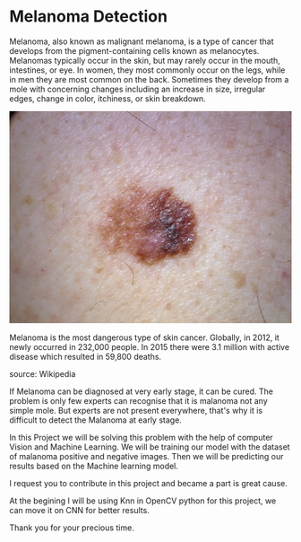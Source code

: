 # Melanoma Detection
Melanoma, also known as malignant melanoma, is a type of cancer that develops from the pigment-containing cells known as melanocytes. Melanomas typically occur in the skin, but may rarely occur in the mouth, intestines, or eye. In women, they most commonly occur on the legs, while in men they are most common on the back. Sometimes they develop from a mole with concerning changes including an increase in size, irregular edges, change in color, itchiness, or skin breakdown.

![alt text](https://github.com/sudhir0112/Melanoma-Detection/blob/master/input/melanoma.JPG)

Melanoma is the most dangerous type of skin cancer. Globally, in 2012, it newly occurred in 232,000 people. In 2015 there were 3.1 million with active disease which resulted in 59,800 deaths.

source: Wikipedia 

If Melanoma can be diagnosed at very early stage, it can be cured. The problem is only few experts can recognise that it is malanoma not any simple mole. But experts are not present everywhere, that's why it is difficult to detect the Malanoma at early stage. 

In this Project we will be solving this problem with the help of computer Vision and Machine Learning. We will be training our model with the dataset of malanoma positive and negative images. Then we will be predicting our results based on the Machine learning model. 

I request you to contribute in this project and became a part is great cause. 

At the begining I will be using Knn in OpenCV python for this project, we can move it on CNN for better results.

Thank you for your precious time.



